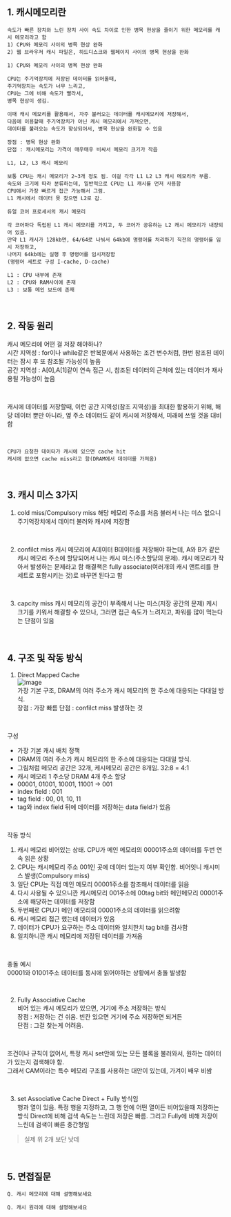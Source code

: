 ## 1. 캐시메모리란
```
속도가 빠른 장치와 느린 장치 사이 속도 차이로 인한 병목 현상을 줄이기 위한 메모리를 캐시 메모리라고 함
1) CPU와 메모리 사이의 병목 현상 완화
2) 웹 브라우저 캐시 파일은, 하드디스크와 웹페이지 사이의 병목 현상을 완화
```
```
1) CPU와 메모리 사이의 병목 현상 완화

CPU는 주기억장치에 저장된 데이터를 읽어올때,
주기억장치는 속도가 너무 느리고,
CPU는 그에 비해 속도가 빨라서,
병목 현상이 생김.

이때 캐시 메모리를 활용해서, 자주 불러오는 데이터를 캐시메모리에 저장해서,
다음에 이용할때 주기억장치가 아닌 케시 메모리에서 가져오면,
데이터를 불러오는 속도가 향상되어서, 병목 현상을 완화할 수 있음

장점 : 병목 현상 완화
단점 : 캐시메모리는 가격이 매우매우 비싸서 메모리 크기가 작음 
```
```
L1, L2, L3 캐시 메모리

보통 CPU는 캐시 메모리가 2~3개 정도 됨. 이걸 각각 L1 L2 L3 캐시 메모리라 부름.
속도와 크기에 따라 분류하는데, 일반적으로 CPU는 L1 캐시를 먼저 사용함
CPU에서 가장 빠르게 접근 가능해서 그럼.
L1 캐시에서 데이터 못 찾으면 L2로 감.
```
```
듀얼 코어 프로세서의 캐시 메모리

각 코어마다 독립된 L1 캐시 메모리를 가지고, 두 코어가 공유하는 L2 캐시 메모리가 내장되어 있음.
만약 L1 캐시가 128kb면, 64/64로 나눠서 64kb에 명령어를 처리하기 직전의 명령어를 임시 저장하고,
나머지 64kb에는 실행 후 명령어를 임시저장함
(명령어 세트로 구성 I-cache, D-cache)

L1 : CPU 내부에 존재
L2 : CPU와 RAM사이에 존재
L3 : 보통 메인 보드에 존재
```

<br>

## 2. 작동 원리
캐시 메모리에 어떤 걸 저장 해야하나?    
시간 지역성 : for이나 while같은 반복문에서 사용하는 조건 변수처럼, 한번 참조된 데이터는 잠시 후 또 참조될 가능성이 높음   
공간 지역성 : A[0],A[1]같이 연속 접근 시, 참조된 데이터의 근처에 있는 데이터가 재사용될 가능성이 높음   

<br>

캐시에 데이터를 저장할때, 이런 공간 지역성(참조 지역성)을 최대한 활용하기 위해,
해당 데이터 뿐만 아니라, 옆 주소 데이터도 같이 캐시에 저장해서, 미래에 쓰일 것을 대비함    

<br>

```
CPU가 요청한 데이터가 캐시에 있으면 cache hit
캐시에 없으면 cache miss라고 함(DRAM에서 데이터를 가져옴)
```

<br>

## 3. 캐시 미스 3가지
1. cold miss/Compulsory miss
해당 메모리 주소를 처음 불러서 나는 미스
없으니 주기억장치에서 데이터 불러와 캐시에 저장함

<br>

2. confilct miss
캐시 메모리에 A데이터 B데이터를 저장해야 하는데, A와 B가 같은 캐시 메모리 주소에 할당되어서 나는 캐시 미스(주소할당의 문제).
캐시 메모리가 작아서 발생하는 문제라고 함
해결책은 fully associate(여러개의 캐시 앤트리를 한 세트로 포함시키는 것)로 바꾸면 된다고 함

<br>

3. capcity miss
캐시 메모리의 공간이 부족해서 나는 미스(저장 공간의 문제)
케시 크기를 키워서 해결할 수 있으나, 그러면 접근 속도가 느려지고, 파워를 많이 먹는다는 단점이 있음

<br>

## 4. 구조 및 작동 방식
1. Direct Mapped Cache   
![image](https://github.com/jiyeonnnny/Computer-Science/assets/139419091/0d718762-7dad-47a4-a050-f1633c13c03a)      
가장 기본 구조, DRAM의 여러 주소가 캐시 메모리의 한 주소에 대응되는 다대일 방식.   
장점 : 가장 빠름
단점 : confilct miss 발생하는 것

<br>

구성   
- 가장 기본 캐시 배치 정책
- DRAM의 여러 주소가 캐시 메모리의 한 주소에 대응되는 다대일 방식.
- 그림처럼 메모리 공간은 32개, 케시메모리 공간은 8개임. 32:8 = 4:1
- 캐시 메모리 1 주소당 DRAM 4개 주소 할당
- 00001, 01001, 10001, 11001 -> 001
- index field : 001
- tag field : 00, 01, 10, 11
- tag와 index field 뒤에 데이터를 저장하는 data field가 있음

<br>

작동 방식   
1. 캐시 메모리 비어있는 상태. CPU가 메인 메모리의 00001주소의 데이터를 두번 연속 읽은 상황
2. CPU는 캐시메모리 주소 001인 곳에 데이터 있는지 여부 확인함. 비어잇니 캐시미스 발생(Compulsory miss)
3. 일단 CPU는 직접 메인 메모리 00001주소를 참조해서 데이터를 읽음
4. 다시 사용될 수 있으니깐 케시메모리 001주소에 00tag bit와 메인메모리 00001주소에 해당하는 데이터를 저장함
5. 두번째로 CPU가 메인 메모리의 00001주소의 데이터를 읽으려함
6. 캐시 메모리 접근 했는데 데이터가 있음
7. 데이터가 CPU가 요구하는 주소 데이터와 일치한치 tag bit를 검사함
8. 일치하니깐 캐시 메모리에 저장된 데이터를 가져옴

<br>

충돌 예시      
00001와 01001주소 데이터를 동시에 읽어야하는 상황에서 충돌 발생함   

<br>

2. Fully Associative Cache   
비어 있는 캐시 메모리가 있으면, 거기에 주소 저장하는 방식   
장점 : 저장하는 건 쉬움. 빈칸 있으면 거기에 주소 저장하면 되거든    
단점 : 그걸 찾는게 어려움.   

<br>

조건이나 규칙이 없어서, 특정 캐시 set안에 있는 모든 블록을 불러와서, 원하는 데이터가 있는지 검색해야 함.   
그래서 CAM이라는 특수 메모리 구조를 사용하는 대안이 있는데, 가겨이 배우 비쌈    

<br>

3. set Associative Cache
Direct + Fully 방식임   
행과 열이 있음. 특정 행을 지정하고, 그 행 안에 어떤 열이든 비어있을때 저장하는 방식
Direct에 비해 검색 속도는 느린데 저장은 빠름. 그리고 Fully에 비해 저장이 느린데 검색이 빠른 중간형임
> 실제 위 2개 보단 낫데

<br>

## 5. 면접질문
```
Q. 캐시 메모리에 대해 설명해보세요

Q. 캐시 원리에 대해 설명해보세요
```
